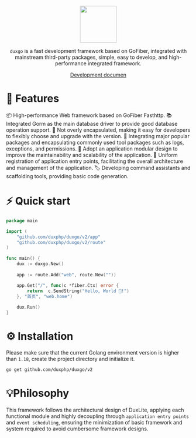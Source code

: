 <p align="center">
<a href="https://www.duxravel.com/">
    <img src="https://github.com/duxphp/duxravel/blob/main/resources/image/watermark.png?raw=true" width="100" height="100">
</a>
<p align="center"><code>duxgo</code> is a fast development framework based on GoFiber, integrated with mainstream third-party packages, simple, easy to develop, and high-performance integrated framework.</p>
<p align="center">
<a href="https://www.duxfast.com">Development documen</a>
</p>


# 🎯 Features

📦 High-performance Web framework based on GoFiber Fasthttp.
📚 Integrated Gorm as the main database driver to provide good database operation support.
📡 Not overly encapsulated, making it easy for developers to flexibly choose and upgrade with the version.
🔧 Integrating major popular packages and encapsulating commonly used tool packages such as logs, exceptions, and permissions.
📡 Adopt an application modular design to improve the maintainability and scalability of the application.
📡 Uniform registration of application entry points, facilitating the overall architecture and management of the application.
🏷 Developing command assistants and scaffolding tools, providing basic code generation.


#  ⚡ Quick start

```go
package main

import (
	"github.com/duxphp/duxgo/v2/app"
	"github.com/duxphp/duxgo/v2/route"
)

func main() {
	dux := duxgo.New()
	
	app := route.Add("web", route.New(""))

	app.Get("/", func(c *fiber.Ctx) error {
		return  c.SendString("Hello, World 👋!")
	}, "首页", "web.home")
	
	dux.Run()
}

```

#  ⚙ Installation

Please make sure that the current Golang environment version is higher than `1.18`, create the project directory and initialize it.

```sh
go get github.com/duxphp/duxgo/v2
```

# 💡Philosophy

This framework follows the architectural design of DuxLite, applying each functional module and highly decoupling through `application entry points` and `event scheduling`, ensuring the minimization of basic framework and system required to avoid cumbersome framework designs.